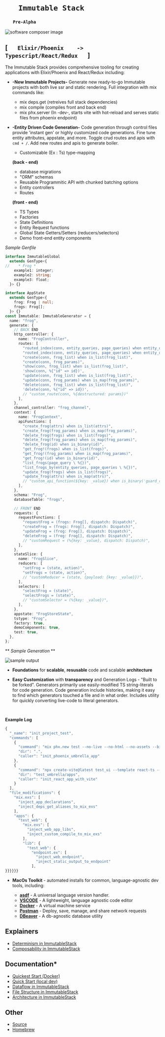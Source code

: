 # `    Immutable Stack    `
### `    Pre-Alpha           `

![software composer image](https://raw.githubusercontent.com/Macioa/MinCurryPipe/main/_logo_adjusted.png)

## [`    Elixir/Phoenix    ->    Typescript/React/Redux    `] 

The Immutable Stack provides comprehensive tooling for creating applications with Elixir/Phoenix and React/Redux including:

- **-New Immutable Projects-**   Generate new ready-to-go Immutable projects with both live ssr and static rendering. Full integration with mix commands like:
  - mix deps.get (retreives full stack dependencies)
  - mix compile (compiles front and back end)
  - mix phx.server (In -dev-, starts vite with hot-reload and serves static files from phoenix endpoint)

- **-Entity Driven Code Generation-**    Code generation through control files provide 'instant gen' or highly customized code generations. Fine tune entity attributes, appstate, and more. Toggle crud routes and apis with `cmd + /`. Add new routes and apis to generate boiler. 
  
  - Customizable (Ex : Ts) type-mapping

  **(back - end)**
  - database migrations
  - "ORM" schemas
  - Reusable Programmitic API with chunked batching options
  - Entity controllers
  - Routes

  **(front - end)**
  - TS Types
  - Factories
  - State Definitions
  - Entity Request functions
  - Global State Getters/Setters (reducers/selectors)
  - Demo front-end entity components 

*Sample Genfile*
```ts
interface ImmutableGlobal
  extends GenType<{
//    * Frog * 
    example1: integer;
    example2: string;
    example3: float;
  }> {}

interface AppState
  extends GenType<{
    frog: Frog | null;
    frogs: Frog[];
  }> {}
const Immutable: ImmutableGenerator = {
  name: "frog",
  generate: {
    // BACK END
    http_controller: {
      name: "FrogController",
      routes: [
        "routed_index(conn, entity_queries, page_queries) when entity_queries == %{}",
        "routed_index(conn, entity_queries, page_queries) when entity_queries != %{}",
        "create(conn, frog_list) when is_list(frog_list)",
        "create(conn, frog_params)",
        "show(conn, frog_list) when is_list(frog_list)",
        'show(conn, %{"id" => id})',
        "update(conn, frog_list) when is_list(frog_list)",
        "update(conn, frog_params) when is_map(frog_params)",
        "delete(conn, frog_list) when is_list(frog_list)",
        'delete(conn, %{"id" => id})',
        // "custom_route(conn, %{destructured: params})"
      ],
    },
    channel_controller: "frog_channel",
    context: {
      name: "FrogContext",
      apiFunctions: [
        "create_frog(attrs) when is_list(attrs)",
        "create_frog(frog_params) when is_map(frog_params)",
        "delete_frog(frogs) when is_list(frogs)",
        "delete_frog(frog_params) when is_map(frog_params)",
        "delete_frog(id) when is_binary(id)",
        "get_frog!(frogs) when is_list(frogs)",
        "get_frog!(frog_params) when is_map(frog_params)",
        "get_frog!(id) when is_binary(id)",
        "list_frogs(page_query \ %{})",
        "list_frogs_by(entity_queries, page_queries \ %{})",
        "update_frog(frogs) when is_list(frogs)",
        "update_frog(attrs) when is_map(attrs)",
        // "custom_api_function(${key: _value}) when is_binary('guard_clause')",
      ],
    },
    schema: "Frog",
    databaseTable: "frogs",

    // FRONT END
    requests: {
      requestFunctions: [
        "requestFrog = (frogs: Frog[], dispatch: Dispatch)",
        "createFrog = (frogs: Frog[], dispatch: Dispatch)",
        "updateFrog = (frog: Frog[], dispatch: Dispatch)",
        "deleteFrog = (frog: Frog[], dispatch: Dispatch)",
        // "customRequest = (%{key: _value}, dispatch: Dispatch)",
      ],
    },
    stateSlice: {
      name: "frogSlice",
      reducers: [
        "setFrog = (state, action)",
        "setFrogs = (state, action)",
        // "customReducer = (state, {payload: {key: _value}})",
      ],
      selectors: [
        "selectFrog = (state)",
        "selectFrogs = (state)",
        // "customSelector = (%{key: _value})",
      ],
    },
    appstate: "FrogStoreState",
    tstype: "Frog",
    factory: true,
    demoComponents: true,
    test: true,
  },
};
```
** *Sample Generation* **

![sample output](https://raw.githubusercontent.com/Macioa/ImmutableStuff/master/output.gif)

- **Foundations** for **scalable**, **resusable** code and scalable **architecture**

- **Easy Customization** with **transparency** and Generation Logs - "Built to be forked". Generators primarily use easily-modified TS string-literals for code generation. Code generation include histories, making it easy to find which generators touched a file and in what order. Includes utility for quickly converting live-code to literal generators.
<br>

**Example Log**
```js
{
  "_name": "init_project_test",
  "commands": [
    {
      "command": "mix phx.new test --no-live --no-html --no-assets --binary-id --umbrella --no-install",
      "dir": ".",
      "caller": "init_phoenix_umbrella_app"
    },
    {
      "command": "npx create-vite@latest test_ui --template react-ts --no-install",
      "dir": "test_umbrella/apps",
      "caller": "init_react_app_with_vite"
    }
  ],
  "file_modifications": {
    "mix.exs": [
      "inject_app_declarations",
      "inject_deps_get_aliases_to_mix_exs"
    ],
    "apps": {
      "test_web": {
        "mix.exs": [
          "inject_web_app_libs",
          "inject_custom_compile_to_mix_exs"
        ],
        "lib": {
          "test_web": {
            "endpoint.ex": [
              "inject_web_endpoint",
              "inject_static_output_to_endpoint"
            ],
}}}}}}
```

- **MacOs Toolkit** - automated installs for common, language-agnostic dev tools, including:

  - **[asdf](https://asdf-vm.com/)** - A universal language version handler.
  - **[VSCODE](https://code.visualstudio.com/)** - A lightweight, language agnostic code editor
  - **[Docker](https://www.docker.com/)** - A virtual machine service
  - **[Postman](https://www.postman.com/)** - Deploy, save, manage, and share network requests
  - **[DBeaver](https://dbeaver.io/)** - A db-agnostic database utility

## Explainers
* [Determinism in ImmutableStack](https://github.com/Macioa/ImmutableStuff/blob/master/determinism.md)
* [Composability in ImmutableStack](https://github.com/Macioa/ImmutableStuff/blob/master/composability.md)

## Documentation* 
* [Quickest Start (Docker)](https://github.com/Macioa/ImmutableStuff/blob/master/quickeststart.md)
* [Quick Start (local dev)](https://github.com/Macioa/ImmutableStuff/blob/master/quickstart.md)
* [Dataflow in ImmutableStack](https://github.com/Macioa/ImmutableStuff/blob/master/dataflow.md)
* [File Structure in ImmutableStack](https://github.com/Macioa/ImmutableStuff/blob/master/filestructure.md)
* [Architecture in ImmutableStack](https://github.com/Macioa/ImmutableStuff/blob/master/architecture.md)

## Other
* [Source](https://github.com/Macioa/ImmutableStack)
* [Homebrew](https://github.com/Macioa/homebrew-immutable)
